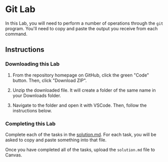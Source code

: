 # Git Lab

In this Lab, you will need to perform a number of operations through the `git` program. You'll need to copy and paste the output you receive from each command.

## Instructions

### Downloading this Lab

1. From the repository homepage on GitHub, click the green "Code" button. Then, click "Download ZIP".

1. Unzip the downloaded file. It will create a folder of the same name in your Downloads folder.

1. Navigate to the folder and open it with VSCode. Then, follow the instructions below.

### Completing this Lab

Complete each of the tasks in the [solution.md](./solution.md). For each task, you will be asked to copy and paste something into that file.

Once you have completed all of the tasks, upload the `solution.md` file to Canvas.